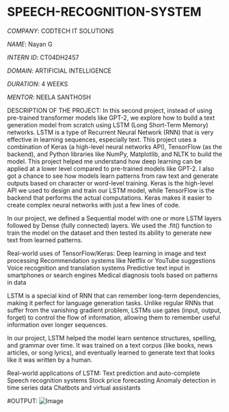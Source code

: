 # SPEECH-RECOGNITION-SYSTEM

*COMPANY*: CODTECH IT SOLUTIONS

*NAME*: Nayan G

*INTERN ID*: CT04DH2457

*DOMAIN*: ARTIFICIAL INTELLIGENCE

*DURATION*: 4 WEEKS

*MENTOR*: NEELA SANTHOSH

DESCRIPTION OF THE PROJECT:
In this second project, instead of using pre-trained transformer models like GPT-2, we explore how to build a text generation model from scratch using LSTM (Long Short-Term Memory) networks. LSTM is a type of Recurrent Neural Network (RNN) that is very effective in learning sequences, especially text. This project uses a combination of Keras (a high-level neural networks API), TensorFlow (as the backend), and Python libraries like NumPy, Matplotlib, and NLTK to build the model.
This project helped me understand how deep learning can be applied at a lower level compared to pre-trained models like GPT-2. I also got a chance to see how models learn patterns from raw text and generate outputs based on character or word-level training.
Keras is the high-level API we used to design and train our LSTM model, while TensorFlow is the backend that performs the actual computations. Keras makes it easier to create complex neural networks with just a few lines of code.

In our project, we defined a Sequential model with one or more LSTM layers followed by Dense (fully connected) layers. We used the .fit() function to train the model on the dataset and then tested its ability to generate new text from learned patterns.

Real-world uses of TensorFlow/Keras:
Deep learning in image and text processing
Recommendation systems like Netflix or YouTube suggestions
Voice recognition and translation systems
Predictive text input in smartphones or search engines
Medical diagnosis tools based on patterns in data

LSTM is a special kind of RNN that can remember long-term dependencies, making it perfect for language generation tasks. Unlike regular RNNs that suffer from the vanishing gradient problem, LSTMs use gates (input, output, forget) to control the flow of information, allowing them to remember useful information over longer sequences.

In our project, LSTM helped the model learn sentence structures, spelling, and grammar over time. It was trained on a text corpus (like books, news articles, or song lyrics), and eventually learned to generate text that looks like it was written by a human.

Real-world applications of LSTM:
Text prediction and auto-complete
Speech recognition systems
Stock price forecasting
Anomaly detection in time series data
Chatbots and virtual assistants

#OUTPUT:
![Image](https://github.com/user-attachments/assets/c0f56c5d-c0f0-48b2-a27b-bb037f5d594d)
